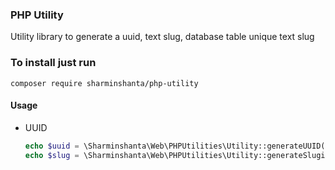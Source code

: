 ### PHP Utility
Utility library to generate a uuid, text slug, database table unique text slug

### To install just run 
```
composer require sharminshanta/php-utility

```
#### Usage
 - UUID
   ```php 
   echo $uuid = \Sharminshanta\Web\PHPUtilities\Utility::generateUUID();
   echo $slug = \Sharminshanta\Web\PHPUtilities\Utility::generateSlugify("Sharmin Shanta");
